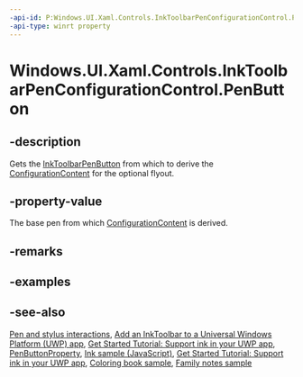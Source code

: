 ```yaml
---
-api-id: P:Windows.UI.Xaml.Controls.InkToolbarPenConfigurationControl.PenButton
-api-type: winrt property
---
```


<!-- Property syntax
public Windows.UI.Xaml.Controls.InkToolbarPenButton PenButton { get; }
-->

# Windows.UI.Xaml.Controls.InkToolbarPenConfigurationControl.PenButton

## -description
Gets the [InkToolbarPenButton](inktoolbarpenbutton.md) from which to derive the [ConfigurationContent](inktoolbarcustompenbutton_configurationcontent.md) for the optional flyout.

## -property-value
The base pen from which [ConfigurationContent](inktoolbarcustompenbutton_configurationcontent.md) is derived.

## -remarks

## -examples

## -see-also
[Pen and stylus interactions](/windows/uwp/input-and-devices/pen-and-stylus-interactions), [Add an InkToolbar to a Universal Windows Platform (UWP) app](/windows/uwp/input-and-devices/ink-toolbar), [Get Started Tutorial: Support ink in your UWP app](/windows/uwp/get-started/ink-walkthrough), [PenButtonProperty](inktoolbarpenconfigurationcontrol_penbuttonproperty.md), [Ink sample (JavaScript)](https://github.com/microsoft/Windows-universal-samples/tree/main/archived/Ink), [Get Started Tutorial: Support ink in your UWP app](https://aka.ms/appsample-ink), [Coloring book sample](https://aka.ms/cpubsample-coloringbook), [Family notes sample](https://aka.ms/cpubsample-familynotessample)
